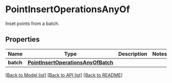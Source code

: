 # PointInsertOperationsAnyOf

Inset points from a batch.
## Properties
Name | Type | Description | Notes
------------ | ------------- | ------------- | -------------
**batch** | [**PointInsertOperationsAnyOfBatch**](PointInsertOperationsAnyOfBatch.md) |  | 

[[Back to Model list]](../README.md#documentation-for-models) [[Back to API list]](../README.md#documentation-for-api-endpoints) [[Back to README]](../README.md)


